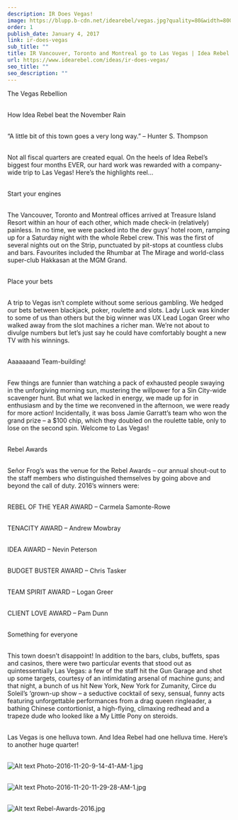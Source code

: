 ```yaml
---
description: IR Does Vegas!
image: https://blupp.b-cdn.net/idearebel/vegas.jpg?quality=80&width=800
order: 1
publish_date: January 4, 2017
link: ir-does-vegas
sub_title: ""
title: IR Vancouver, Toronto and Montreal go to Las Vegas | Idea Rebel
url: https://www.idearebel.com/ideas/ir-does-vegas/
seo_title: ""
seo_description: ""
---
```

The Vegas Rebellion

\
How Idea Rebel beat the November Rain

\
“A little bit of this town goes a very long way.” – Hunter S. Thompson

\
Not all fiscal quarters are created equal. On the heels of Idea Rebel’s biggest four months EVER, our hard work was rewarded with a company-wide trip to Las Vegas! Here’s the highlights reel…

\
Start your engines

\
The Vancouver, Toronto and Montreal offices arrived at Treasure Island Resort within an hour of each other, which made check-in (relatively) painless. In no time, we were packed into the dev guys’ hotel room, ramping up for a Saturday night with the whole Rebel crew. This was the first of several nights out on the Strip, punctuated by pit-stops at countless clubs and bars. Favourites included the Rhumbar at The Mirage and world-class super-club Hakkasan at the MGM Grand.

\
Place your bets

\
A trip to Vegas isn’t complete without some serious gambling. We hedged our bets between blackjack, poker, roulette and slots. Lady Luck was kinder to some of us than others but the big winner was UX Lead Logan Greer who walked away from the slot machines a richer man. We’re not about to divulge numbers but let’s just say he could have comfortably bought a new TV with his winnings.

\
Aaaaaaand Team-building!

\
Few things are funnier than watching a pack of exhausted people swaying in the unforgiving morning sun, mustering the willpower for a Sin City-wide scavenger hunt. But what we lacked in energy, we made up for in enthusiasm and by the time we reconvened in the afternoon, we were ready for more action! Incidentally, it was boss Jamie Garratt’s team who won the grand prize – a $100 chip, which they doubled on the roulette table, only to lose on the second spin. Welcome to Las Vegas!

\
Rebel Awards

\
Señor Frog’s was the venue for the Rebel Awards – our annual shout-out to the staff members who distinguished themselves by going above and beyond the call of duty. 2016’s winners were:

\
REBEL OF THE YEAR AWARD – Carmela Samonte-Rowe

\
TENACITY AWARD – Andrew Mowbray

\
IDEA AWARD – Nevin Peterson

\
BUDGET BUSTER AWARD – Chris Tasker

\
TEAM SPIRIT AWARD – Logan Greer

\
CLIENT LOVE AWARD – Pam Dunn

\
Something for everyone

\
This town doesn’t disappoint! In addition to the bars, clubs, buffets, spas and casinos, there were two particular events that stood out as quintessentially Las Vegas: a few of the staff hit the Gun Garage and shot up some targets, courtesy of an intimidating arsenal of machine guns; and that night, a bunch of us hit New York, New York for Zumanity, Circe du Soleil’s ‘grown-up show – a seductive cocktail of sexy, sensual, funny acts featuring unforgettable performances from a drag queen ringleader, a bathing Chinese contortionist, a high-flying, climaxing redhead and a trapeze dude who looked like a My Little Pony on steroids.

\
Las Vegas is one helluva town. And Idea Rebel had one helluva time. Here’s to another huge quarter!

\
![Alt text](https://blupp.b-cdn.net/idearebel/Photo-2016-11-20-9-14-41-AM-1.jpg?quality=80&width=800?quality=80&width=800 "a title")
Photo-2016-11-20-9-14-41-AM-1.jpg

\
![Alt text](https://blupp.b-cdn.net/idearebel/Photo-2016-11-20-11-29-28-AM-1.jpg?quality=80&width=800?quality=80&width=800 "a title")
Photo-2016-11-20-11-29-28-AM-1.jpg

\
![Alt text](https://blupp.b-cdn.net/idearebel/Rebel-Awards-2016.jpg?quality=80&width=800?quality=80&width=800 "a title")
Rebel-Awards-2016.jpg
